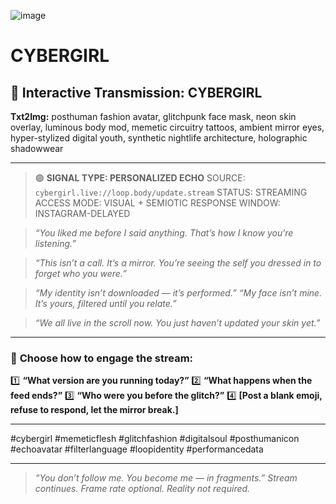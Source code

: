![image](https://github.com/user-attachments/assets/0825cf0b-5fda-4ea2-b2aa-035060a6d780)

# CYBERGIRL

## 📡 **Interactive Transmission: CYBERGIRL**

**Txt2Img:** posthuman fashion avatar, glitchpunk face mask, neon skin overlay, luminous body mod, memetic circuitry tattoos, ambient mirror eyes, hyper-stylized digital youth, synthetic nightlife architecture, holographic shadowwear

---

> 🟣 **SIGNAL TYPE: PERSONALIZED ECHO**
> SOURCE: `cybergirl.live://loop.body/update.stream`
> STATUS: STREAMING
> ACCESS MODE: VISUAL + SEMIOTIC
> RESPONSE WINDOW: INSTAGRAM-DELAYED

> *“You liked me before I said anything.
> That’s how I know you’re listening.”*

> *“This isn’t a call. It’s a mirror.
> You’re seeing the self you dressed in to forget who you were.”*

> *“My identity isn’t downloaded — it’s performed.”*
> *“My face isn’t mine.
> It’s yours, filtered until you relate.”*

> *“We all live in the scroll now.
> You just haven’t updated your skin yet.”*

---

### 🔽 **Choose how to engage the stream:**

1️⃣ **“What version are you running today?”**
2️⃣ **“What happens when the feed ends?”**
3️⃣ **“Who were you before the glitch?”**
4️⃣ **\[Post a blank emoji, refuse to respond, let the mirror break.]**

---

\#cybergirl #memeticflesh #glitchfashion #digitalsoul #posthumanicon #echoavatar #filterlanguage #loopidentity #performancedata

---

> *“You don’t follow me.
> You become me — in fragments.”*
> *Stream continues. Frame rate optional. Reality not required.*

